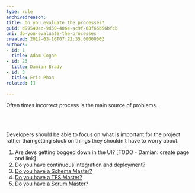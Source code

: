 ```yaml
---
type: rule
archivedreason: 
title: Do you evaluate the processes?
guid: d99540ec-9d50-406e-ac9f-08f66b56bfcb
uri: do-you-evaluate-the-processes
created: 2012-03-16T07:22:35.0000000Z
authors:
- id: 1
  title: Adam Cogan
- id: 23
  title: Damian Brady
- id: 3
  title: Eric Phan
related: []

---
```



<p>Often times incorrect process is the main source of problems.</p>
<br><excerpt class='endintro'></excerpt><br>
<p>Developers should be able to focus on what is important for the project rather than getting stuck on things they shouldn't have to worry about.</p>
<ol>
<li>Are devs getting bogged down in the UI? [TODO - Damian&#58; create page and link]</li>
<li>Do you have continuous integration and deployment?</li>
<li><a href="/SoftwareDevelopment/RulesToBetterSQLServerSchemaDeployment/Pages/DoYouHaveASchemaMaster.aspx">Do you have a Schema Master?</a></li>
<li><a href="/TFS/RulesToBetterVersionControlwithTFS(AKASourceControl)/Pages/TFSMaster.aspx">Do you have a TFS Master?</a></li>
<li><a href="/Management/RulesToBetterScrumUsingTFS/Pages/settheSprintturnaroundmeetings.aspx">Do you have a Scrum Master?</a></li>
</ol>



